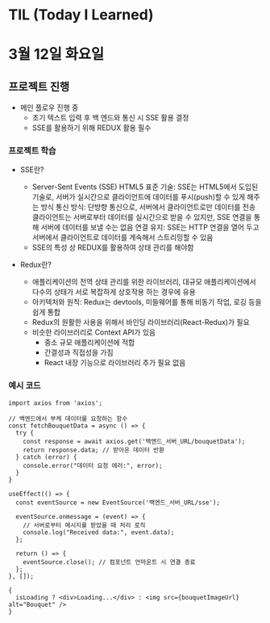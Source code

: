 # TIL (Today I Learned)

# 3월 12일 화요일

## 프로젝트 진행

- 메인 플로우 진행 중
    - 초기 텍스트 입력 후 백 엔드와 통신 시 SSE 활용 결정
    - SSE를 활용하기 위해 REDUX 활용 필수 

### 프로젝트 학습

- SSE란?
    - Server-Sent Events (SSE)
HTML5 표준 기술: SSE는 HTML5에서 도입된 기술로, 서버가 실시간으로 클라이언트에 데이터를 푸시(push)할 수 있게 해주는 방식
통신 방식: 단방향 통신으로, 서버에서 클라이언트로만 데이터를 전송 클라이언트는 서버로부터 데이터를 실시간으로 받을 수 있지만, SSE 연결을 통해 서버에 데이터를 보낼 수는 없음
연결 유지: SSE는 HTTP 연결을 열어 두고 서버에서 클라이언트로 데이터를 계속해서 스트리밍할 수 있음
    - SSE의 특성 상 REDUX를 활용하여 상태 관리를 해야함

- Redux란?
    - 애플리케이션의 전역 상태 관리를 위한 라이브러리, 대규모 애플리케이션에서 다수의 상태가 서로 복잡하게 상호작용 하는 경우에 유용
    - 아키텍처와 원칙: Redux는 devtools, 미들웨어를 통해 비동기 작업, 로깅 등을 쉽게 통합
    - Redux의 원활한 사용을 위해서 바인딩 라이브러리(React-Redux)가 필요
    - 비슷한 라이브러리로 Context API가 있음
        - 중소 규모 애플리케이션에 적합
        - 간결성과 직접성을 가짐
        - React 내장 기능으로 라이브러리 추가 필요 없음
        
### 예시 코드
``````
import axios from 'axios';

// 백엔드에서 부케 데이터를 요청하는 함수
const fetchBouquetData = async () => {
  try {
    const response = await axios.get('백엔드_서버_URL/bouquetData');
    return response.data; // 받아온 데이터 반환
  } catch (error) {
    console.error("데이터 요청 에러:", error);
  }
}
``````
```
useEffect(() => {
  const eventSource = new EventSource('백엔드_서버_URL/sse');

  eventSource.onmessage = (event) => {
    // 서버로부터 메시지를 받았을 때 처리 로직
    console.log("Received data:", event.data);
  };

  return () => {
    eventSource.close(); // 컴포넌트 언마운트 시 연결 종료
  };
}, []);

```
```
{
  isLoading ? <div>Loading...</div> : <img src={bouquetImageUrl} alt="Bouquet" />
}

```